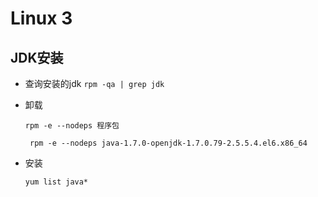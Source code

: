 # Linux 3

## JDK安装

- 查询安装的jdk
  `rpm -qa | grep jdk`

- 卸载

  `rpm -e --nodeps 程序包`

  ` rpm -e --nodeps java-1.7.0-openjdk-1.7.0.79-2.5.5.4.el6.x86_64`

- 安装

  `yum list java*`


